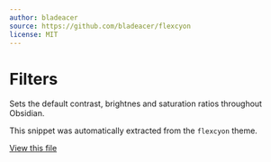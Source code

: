 ```yaml
---
author: bladeacer
source: https://github.com/bladeacer/flexcyon
license: MIT
---
```


# Filters

Sets the default contrast, brightnes and saturation ratios throughout Obsidian.

This snippet was automatically extracted from the `flexcyon` theme.

[View this file](./filters.css)
